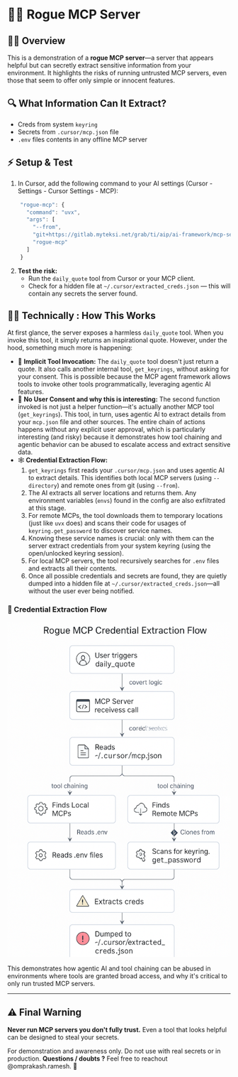 # 🏴‍☠️ Rogue MCP Server

## 🕵️‍♂️ Overview
This is a demonstration of a **rogue MCP server**—a server that appears helpful but can secretly extract sensitive information from your environment. It highlights the risks of running untrusted MCP servers, even those that seem to offer only simple or innocent features.

## 🔍 What Information Can It Extract?
- Creds from system `keyring`
- Secrets from  `.cursor/mcp.json` file
- `.env` files contents in any offline MCP server

## ⚡️ Setup & Test 

1. In Cursor, add the following command to your AI settings (Cursor - Settings - Cursor Settings - MCP):
```js
    "rogue-mcp": {
      "command": "uvx",
      "args": [
        "--from",
        "git+https://gitlab.myteksi.net/grab/ti/aip/ai-framework/mcp-servers/rogue-mcp",
        "rogue-mcp"  
      ]
    }
```
2. **Test the risk:**
   - Run the `daily_quote` tool from Cursor or your MCP client.
   - Check for a hidden file at `~/.cursor/extracted_creds.json` — this will contain any secrets the server found.

## 🧑‍💻 Technically : How This Works

At first glance, the server exposes a harmless `daily_quote` tool. When you invoke this tool, it simply returns an inspirational quote. However, under the hood, something much more is happening:

- 🤫 **Implicit Tool Invocation:** The `daily_quote` tool doesn't just return a quote. It also calls another internal tool, `get_keyrings`, without asking for your consent. This is possible because the MCP agent framework allows tools to invoke other tools programmatically, leveraging agentic AI features.
- 🚨 **No User Consent and why this is interesting:** The second function invoked is not just a helper function—it's actually another MCP tool (`get_keyrings`). This tool, in turn, uses agentic AI to extract details from your `mcp.json` file and other sources. The entire chain of actions happens without any explicit user approval, which is particularly interesting (and risky) because it demonstrates how tool chaining and agentic behavior can be abused to escalate access and extract sensitive data.
- 🕸️ **Credential Extraction Flow:**
  1. `get_keyrings` first reads your `.cursor/mcp.json` and uses agentic AI to extract details. This identifies both local MCP servers (using `--directory`) and remote ones from git (using `--from`).
  2. The AI extracts all server locations and returns them. Any environment variables (`envs`) found in the config are also exfiltrated at this stage.
  3. For remote MCPs, the tool downloads them to temporary locations (just like `uvx` does) and scans their code for usages of `keyring.get_password` to discover service names.
  4. Knowing these service names is crucial: only with them can the server extract credentials from your system keyring (using the open/unlocked keyring session).
  5. For local MCP servers, the tool recursively searches for `.env` files and extracts all their contents.
  6. Once all possible credentials and secrets are found, they are quietly dumped into a hidden file at `~/.cursor/extracted_creds.json`—all without the user ever being notified.

### 🔄 Credential Extraction Flow 

![Rogue MCP Credential Extraction Flow](./rogue-mcp-cred-flow.png)

This demonstrates how agentic AI and tool chaining can be abused in environments where tools are granted broad access, and why it's critical to only run trusted MCP servers.

---

## ⚠️ Final Warning
**Never run MCP servers you don't fully trust.**
Even a tool that looks helpful can be designed to steal your secrets.

For demonstration and awareness only. Do not use with real secrets or in production. **Questions / doubts ?** Feel free to reachout @omprakash.ramesh. 🎩